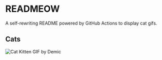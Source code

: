 # READMEOW

A self-rewriting README powered by GitHub Actions to display cat gifs.

## Cats

![Cat Kitten GIF by Demic](https://media3.giphy.com/media/v1.Y2lkPTlhY2QwMmRhaW91ajl6ZTU1cnQxdGt6b3M3cDVsczU0bmpmb3BjamtpdWJiZ3Q2ZyZlcD12MV9naWZzX3NlYXJjaCZjdD1n/3oriO0OEd9QIDdllqo/200.gif)
